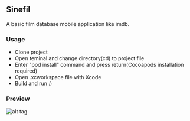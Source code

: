 ## Sinefil

A basic film database mobile application like imdb.

### Usage
- Clone project
- Open teminal and change directory(cd) to project file
- Enter "pod install" command and press return(Cocoapods installation required)
- Open .xcworkspace file with Xcode
- Build and run :)

### Preview

![alt tag](https://thumbs.gfycat.com/ScaredDearKitten-size_restricted.gif)
